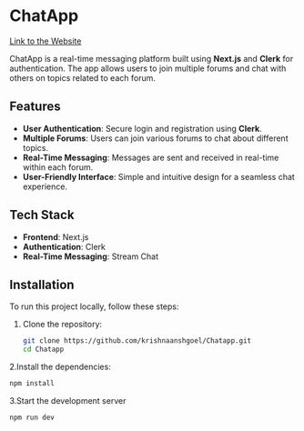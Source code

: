 # ChatApp

[Link to the Website](https://chatapp-f93q.vercel.app)

ChatApp is a real-time messaging platform built using **Next.js** and **Clerk** for authentication. The app allows users to join multiple forums and chat with others on topics related to each forum.

## Features

- **User Authentication**: Secure login and registration using **Clerk**.
- **Multiple Forums**: Users can join various forums to chat about different topics.
- **Real-Time Messaging**: Messages are sent and received in real-time within each forum.
- **User-Friendly Interface**: Simple and intuitive design for a seamless chat experience.

## Tech Stack

- **Frontend**: Next.js
- **Authentication**: Clerk
- **Real-Time Messaging**: Stream Chat

## Installation

To run this project locally, follow these steps:

1. Clone the repository:
   ```bash
   git clone https://github.com/krishnaanshgoel/Chatapp.git
   cd Chatapp
   ```
2.Install the dependencies:
  ```bash
  npm install
  ```
3.Start the development server
  ```bash
  npm run dev
  ```

